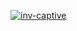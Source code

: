 

<!--
**licker2689/licker2689** is a ✨ _special_ ✨ repository because its `README.md` (this file) appears on your GitHub profile.

Here are some ideas to get you started:

- 🌱 I’m currently learning social, JAVA, Kotlin
- 💬 Ask me about NOTHING, I can code or programming less than warm
- 📫 How to reach me: DO NOT.
- 😄 Pronouns: ...
-->
[![inv-captive](https://github.com/licker2689/inv-captive/actions/workflows/gradle.yml/badge.svg?branch=master)](https://github.com/licker2689/inv-captive/actions/workflows/gradle.yml)
